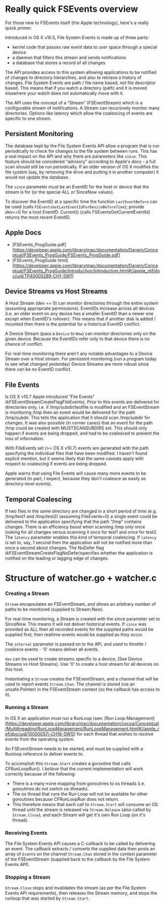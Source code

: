 # Really quick FSEvents overview

For those new to FSEvents itself (the Apple technology), here's a really quick primer:

Introduced in OS X v10.5, File System Events is made up of three parts:

* kernel code that passes raw event data to user space through a special device
* a daemon that filters this stream and sends notifications
* a database that stores a record of all changes

The API provides access to this system allowing applications to be notified of changes to directory hierarchies, and also to retrieve a history of changes. File System Events are path / file name based, *not* file descriptor based. This means that if you watch a directory (path) and it is moved elsewhere your watch does not automatically move with it.

The API uses the concept of a “Stream” (FSEventStream) which is a configurable stream of notifications. A Stream can recursively monitor many directories. Options like latency which allow the coalescing of events are specific to one stream.

## Persistent Monitoring

The database kept by the File System Events API allow a program that is run periodically to check for changes to the file system between runs. This has a real impact on the API and why there are parameters like `since`. This feature should be considered “advisory” according to Apple's docs - a full scan should still be run periodically. If an older version of OS X modifies the file system (say, by removing the drive and putting it in another computer) it would not update the database.

The `since` parameter must be an EventID for the host or device that the stream is for (or the special ALL or SinceNow values).

To discover the EventID at a specific time the function `LastEventBefore` can be used (calls `FSEventsGetLastEventIdForDeviceBeforeTime`); provide dev==0 for a host EventID. Current() (calls FSEventsGetCurrentEventId) returns the most recent EventID.

## Apple Docs

* [FSEvents_ProgGuide.pdf][https://developer.apple.com/library/mac/documentation/Darwin/Conceptual/FSEvents_ProgGuide/FSEvents_ProgGuide.pdf]
* [FSEvents_ProgGuide html][https://developer.apple.com/library/mac/documentation/Darwin/Conceptual/FSEvents_ProgGuide/Introduction/Introduction.html#//apple_ref/doc/uid/TP40005289-CH1-SW1]

## Device Streams vs Host Streams

A Host Stream (dev == 0) can monitor directories through the entire system (assuming appropriate permissions). EventIDs increase across all devices (i.e. an older event on any device has a smaller EventID than a newer one except when EventID's rollover). This means that if another disk is added / mounted then there is the potential for a historical EventID conflict.

A Device Stream (pass a `Device` to `New`) can monitor directories only on the given device. Because the EventIDs refer only to that device there is no chance of conflict.

For real-time monitoring there aren't any notable advantages to a Device Stream over a Host stream. For persistent monitoring (run a program today to see what changed yesterday) Device Streams are more robust since there can be no EventID conflict.

## File Events

Is OS X v10.7 Apple introduced “File Events” (kFSEventStreamCreateFlagFileEvents). Prior to this events are delivered for directories only, i.e. if /tmp/subdir/testfile is modified and an FSEventStream is monitoring /tmp then an event would be delivered for the path /tmp/subdir. This tells the application that it should scan /tmp/subdir for changes. It was also possible (in corner cases) that an event for the path /tmp could be created with MUSTSCANSUBDIRS set. This should only happen if events are being dropped, and had to be coalesced to prevent the loss of information.

With FileEvents set (>= OS X v10.7) events are generated with the path specifying the individual files that have been modified. I haven't found explicit mention, but it seems likely that the same caveats apply with respect to coalescing if events are being dropped.

Apple warns that using File Events will cause many more events to be generated (in part, I expect, because they don't coalesce as easily as directory-level events).

## Temporal Coalescing

If two files in the same directory are changed in a short period of time (e.g. /tmp/test1 and /tmp/test2) (assuming FileEvents=0) a single event could be delivered to the application specifying that the path “/tmp” contains changes. There is an efficiency boost when scanning /tmp only once looking for all changes versus scanning it once for test1 and once for test2. The `latency` parameter enables this kind of temporal coalescing. If `latency` is set to, say, 1 second then the application will not be notified more than once a second about changes. The NoDefer flag (kFSEventStreamCreateFlagNoDefer)specifies whether the application is notified on the leading or lagging edge of changes.

# Structure of watcher.go + watcher.c

### Creating a Stream

`Stream` encapsulates an FSEventStream, and allows an arbitrary number of paths to be monitored (supplied to Stream.New).

For real-time monitoring, a Stream is created with the since parameter set to SinceNow. This means it will not deliver historical events. If `since` was provided as ALL then all recorded events for the supplied paths would be supplied first, then realtime events would be supplied as they occur.

The `interval` parameter is passed on to the API, and used to throttle / coalesce events - '0' means deliver all events.

`dev` can be used to create streams specific to a device, (See Device Streams vs Host Streams). Use '0' to create a host stream for all devices on this host.

Instantiating a `Stream` creates the FSEventStream, and a channel that will be used to report events `Stream.Chan`. The channel is stored (via an unsafe.Pointer) in the FSEventStream context (so the callback has access to it).

### Running a Stream

In OS X an application must run a RunLoop (see: [Run Loop Management][https://developer.apple.com/library/mac/documentation/cocoa/Conceptual/Multithreading/RunLoopManagement/RunLoopManagement.html#//apple_ref/doc/uid/10000057i-CH16-SW1]) for each thread that wishes to receive events from the operating system.

An FSEventStream needs to be started, and must be supplied with a Runloop reference to deliver events to.

To accomplish this `Stream.Start` creates a goroutine that calls CFRunLoopRun(). I _believe_ that the current implementation will work correctly because of the following:

* There is a many->one mapping from goroutines to os threads (i.e. goroutines do not switch os-threads).
* The os thread that runs the Run Loop will not be available for other goroutines because CFRunLoopRun does not return.
* This therefore means that each call to `Stream.Start` will consume an OS thread until the stream is released via `Stream.Release` (also called by `Stream.Close`), and each Stream will get it's own Run Loop (on it's thread).

### Receiving Events

The File System Events API causes a C-callback to be called by delivering an event. The callback extracts / converts the supplied data then posts an array of `Event`s on the channel `Stream.Chan` stored in the context parameter of the FSEventStream (supplied back to the callback by the File System Events API).

### Stopping a Stream

`Stream.Close` stops and invalidates the stream (as per the File System Events API requirements), then releases the Stream memory, and stops the runloop that was started by `Stream.Start`.
